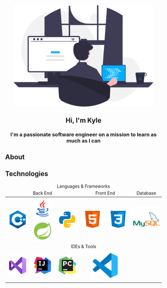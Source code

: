 <div id="header" align="center">
    <img src="images/programmer.svg" width="450px" alt="programmer">
    <h2>Hi, I'm Kyle</h2>
</div>

<h3 align="center">I'm a passionate software engineer on a mission to learn as much as I can</h3>

## About

## Technologies
<div id="technologies" align="center">
    <table>
        <thead align="center">
            <tr>
                <td colspan="6">Languages & Frameworks</td>
            </tr>
            <tr>
                <td colspan="3">Back End</td>
                <td colspan="2">Front End</td>
                <td colspan="2">Database</td>
            </tr>
        </thead>
        <tbody align="center">
            <tr>
                <td rowspan="2"><img src="images/logos/c++.svg"></td>
                <td><img src="images/logos/java.svg"></td>
                <td rowspan="2"><img src="images/logos/python.svg"></td>
                <td rowspan="2"><img src="images/logos/html.svg"></td>
                <td rowspan="2"><img src="images/logos/css.svg"></td>
                <td rowspan="2"><img src="images/logos/mysql.svg"></td>
            </tr>
            <tr>
                <td><img src="images/logos/spring.svg"></td>
            </tr>
            <tr>
                <td colspan="6">IDEs & Tools</td>
            </tr>
            <tr>
                <td><img src="images/logos/visualstudio.svg"></td>
                <td><img src="images/logos/intellij.svg"></td>
                <td><img src="images/logos/pycharm.svg"></td>
                <td colspan="2"><img src="images/logos/vscode.svg"></td>
                <td></td>
            </tr>
        </tbody>
    </table>
</div>

